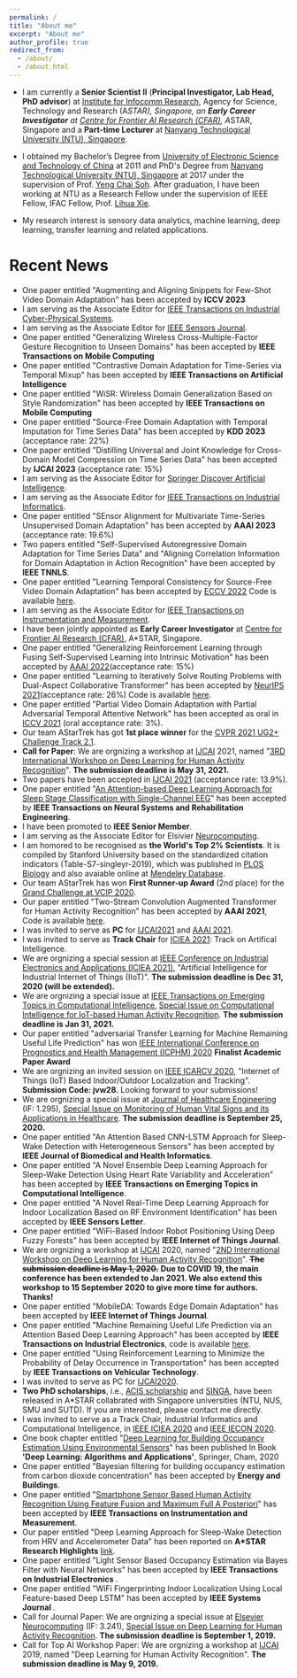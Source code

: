 ```yaml
---
permalink: /
title: "About me"
excerpt: "About me"
author_profile: true
redirect_from: 
  - /about/
  - /about.html
---
```


* I am currently a <b>Senior Scientist II</b> (<b>Principal Investigator, Lab Head, PhD advisor</b>) at [Institute for Infocomm Research](https://www.a-star.edu.sg/i2r), Agency for Science, Technology and Research (A*STAR), Singapore, an <b>Early Career Investigator</b> at [Centre for Frontier AI Research (CFAR)](https://www.a-star.edu.sg/cfar/home), A*STAR, Singapore and a <b>Part-time Lecturer</b> at [Nanyang Technological University (NTU), Singapore](https://www.ntu.edu.sg/Pages/home.aspx).

* I obtained my Bachelor’s Degree from [University of Electronic Science and Technology of China](https://www.uestc.edu.cn/) at 2011 and PhD's Degree from [Nanyang Technological University (NTU), Singapore](https://www.ntu.edu.sg/Pages/home.aspx) at 2017 under the supervision of Prof. [Yeng Chai Soh](http://research.ntu.edu.sg/expertise/academicprofile/pages/StaffProfile.aspx?ST_EMAILID=EYCSOH). After graduation, I have been working at NTU as a Research Fellow under the supervision of IEEE Fellow, IFAC Fellow, Prof. [Lihua Xie](http://research.ntu.edu.sg/expertise/academicprofile/pages/StaffProfile.aspx?ST_EMAILID=elhxie).

* My research interest is sensory data analytics, machine learning, deep learning, transfer learning and related applications.


# Recent News
* One paper entitled "Augmenting and Aligning Snippets for Few-Shot Video Domain Adaptation" has been accepted by **ICCV 2023**
* I am serving as the Associate Editor for [IEEE Transactions on Industrial Cyber-Physical Systems](https://www.ieee-ies.org/pubs/transactions-on-industrial-cyberphysical-systems).
* I am serving as the Associate Editor for [IEEE Sensors Journal](https://ieeexplore.ieee.org/xpl/RecentIssue.jsp?punumber=7361).
* One paper entitled "Generalizing Wireless Cross-Multiple-Factor Gesture Recognition to Unseen Domains" has been accepted by **IEEE Transactions on Mobile Computing** 
* One paper entitled "Contrastive Domain Adaptation for Time-Series via Temporal Mixup" has been accepted by **IEEE Transactions on Artificial Intelligence** 
* One paper entitled "WiSR: Wireless Domain Generalization Based on Style Randomization" has been accepted by **IEEE Transactions on Mobile Computing** 
* One paper entitled "Source-Free Domain Adaptation with Temporal Imputation for Time Series Data" has been accepted by **KDD 2023** (acceptance rate: 22%) 
* One paper entitled "Distilling Universal and Joint Knowledge for Cross-Domain Model Compression on Time Series Data" has been accepted by **IJCAI 2023** (acceptance rate: 15%) 
* I am serving as the Associate Editor for [Springer Discover Artificial Intelligence](https://www.springer.com/journal/44163).
* I am serving as the Associate Editor for [IEEE Transactions on Industrial Informatics](https://ieeexplore.ieee.org/xpl/RecentIssue.jsp?punumber=9424).
* One paper entitled "SEnsor Alignment for Multivariate Time-Series Unsupervised Domain Adaptation" has been accepted by **AAAI 2023** (acceptance rate: 19.6%) 
* Two papers entitled "Self-Supervised Autoregressive Domain Adaptation for Time Series Data" and "Aligning Correlation Information for Domain Adaptation in Action Recognition" have been accepted by **IEEE TNNLS**. 
* One paper entitled "Learning Temporal Consistency for Source-Free Video Domain Adaptation" has been accepted by [
ECCV 2022](https://eccv2022.ecva.net/) Code is available [here](https://github.com/xuyu0010/ATCoN).
* I am serving as the Associate Editor for [IEEE Transactions on Instrumentation and Measurement](https://ieeexplore.ieee.org/xpl/RecentIssue.jsp?punumber=19).
* I have been jointly appointed as <b>Early Career Investigator</b> at [Centre for Frontier AI Research (CFAR)](https://www.a-star.edu.sg/cfar/home), A*STAR, Singapore.
* One paper entitled "Generalizing Reinforcement Learning through Fusing Self-Supervised Learning into Intrinsic Motivation" has been accepted by [
AAAI 2022](https://aaai.org/Conferences/AAAI-22/)(acceptance rate: 15%) 
* One paper entitled "Learning to Iteratively Solve Routing Problems with Dual-Aspect Collaborative Transformer" has been accepted by [
NeurIPS 2021](https://nips.cc/)(acceptance rate: 26%) Code is available [here](https://github.com/yining043/VRP-DACT).
* One paper entitled "Partial Video Domain Adaptation with Partial Adversarial Temporal Attentive Network" has been accepted as oral in [ICCV 2021](http://iccv2021.thecvf.com/home) (oral acceptance rate: 3%).
* Our team AStarTrek has got <b>1st place winner</b> for the [CVPR 2021 UG2+ Challenge Track 2.1](http://cvpr2021.ug2challenge.org/leaderboard21_t2.html).
* <b>Call for Paper</b>: We are orgnizing a workshop at [IJCAI](https://ijcai-21.org/) 2021, named "[3RD International Workshop on Deep Learning for Human Activity Recognition](https://keyplay.github.io/ijcai2021_workshop/)". <b>The submission deadline is May 31, 2021.</b>
* Two papers have been accepted in [IJCAI 2021](https://ijcai-21.org/) (acceptance rate: 13.9%).
* One paper entitled "[An Attention-based Deep Learning Approach for Sleep Stage Classification with Single-Channel EEG](https://ieeexplore.ieee.org/abstract/document/9417097/)" has been accepted by <b>IEEE Transactions on Neural Systems and Rehabilitation Engineering</b>. 
* I have been promoted to <b>IEEE Senior Member</b>.
* I am serving as the Associate Editor for Elsivier [Neurocomputing](https://www.journals.elsevier.com/neurocomputing).
* I am homored to be recognised as <b>the World's Top 2% Scientists</b>. It is compiled by Stanford University based on the standardized citation indicators (Table-S7-singleyr-2019), which was published in [PLOS Biology](https://journals.plos.org/plosbiology/article?id=10.1371/journal.pbio.3000918) and also avaiable online at [Mendeley Database](https://data.mendeley.com/datasets/btchxktzyw/2).
* Our team AStarTrek has won <b>First Runner-up Award</b> (2nd place) for the [Grand Challenge at VCIP 2020](http://www.vcip2020.org/grand_challenge.htm).
* Our paper entitled "Two-Stream Convolution Augmented Transformer for Human Activity Recognition" has been accepted by <b>AAAI 2021</b>, Code is available [here](https://github.com/windofshadow/THAT).
* I was invited to serve as <b>PC</b> for [IJCAI2021](https://ijcai-21.org/) and [AAAI 2021](https://aaai.org/Conferences/AAAI-21/).
* I was invited to serve as <b>Track Chair</b> for [ICIEA 2021](http://www.ieeeiciea.org/2021/): Track on Artifical Intelligence.
* We are orgnizing a special session at [IEEE Conference on Industrial Electronics and Applications (ICIEA 2021)](http://www.ieeeiciea.org/2021/), "Artificial Intelligence for Industrial Internet of Things (IIoT)". <b> The submission deadline is Dec 31, 2020 (will be extended).</b>
* We are orgnizing a special issue at [IEEE Transactions on Emerging Topics in Computational Intelligence](https://cis.ieee.org/publications/t-emerging-topics-in-ci), [Special Issue on Computational Intelligence for IoT-based Human Activity Recognition](https://cis.ieee.org/publications/t-emerging-topics-in-ci/tetci-special-issues). <b> The submission deadline is Jan 31, 2021.</b>
* Our paper entitled "adversarial Transfer Learning for Machine Remaining Useful Life Prediction" has won [IEEE International Conference on Prognostics and Health Management (ICPHM) 2020](http://www.phmconf.org/) <b>Finalist Academic Paper Award</b>
* We are orgnizing an invited session on [IEEE ICARCV 2020](https://www.icarcv.sg/), "Internet of Things (IoT) Based Indoor/Outdoor Localization and Tracking". <b> Submission Code: jvw28.</b> Looking forward to your submissions!
* We are orgnizing a special issue at [Journal of Healthcare Engineering](https://www.hindawi.com/journals/jhe/) (IF: 1.295), [Special Issue on Monitoring of Human Vital Signs and its Applications in Healthcare](https://www.hindawi.com/journals/jhe/si/470853/). <b> The submission deadline is September 25, 2020.</b>
* One paper entitled "An Attention Based CNN-LSTM Approach for Sleep-Wake Detection with Heterogeneous Sensors" has been accepted by <b>IEEE Journal of Biomedical and Health Informatics</b>.
* One paper entitled "A Novel Ensemble Deep Learning Approach for Sleep-Wake Detection Using Heart Rate Variability and Acceleration" has been accepted by <b>IEEE Transactions on Emerging Topics in Computational Intelligence</b>.
* One paper entitled "A Novel Real-Time Deep Learning Approach for Indoor Localization Based on RF Environment Identification" has been accepted by <b>IEEE Sensors Letter</b>.
* One paper entitled "WiFi-Based Indoor Robot Positioning Using Deep Fuzzy Forests" has been accepted by <b>IEEE Internet of Things Journal</b>.
* We are orgnizing a workshop at [IJCAI](https://ijcai20.org/) 2020, named "[2ND International Workshop on Deep Learning for Human Activity Recognition](https://keyplay.github.io/ijcai2020workshop/)". ~~<b>The submission deadline is May 1, 2020.</b>~~ <b>Due to COVID 19, the main conference has been extended to Jan 2021. We also extend this workshop to 15 September 2020 to give more time for authors. Thanks!</b>
* One paper entitled "MobileDA: Towards Edge Domain Adaptation" has been accepted by <b>IEEE Internet of Things Journal</b>.
* One paper entitled "Machine Remaining Useful Life Prediction via an Attention Based Deep Learning Approach" has been accepted by <b>IEEE Transactions on Industrial Electronics</b>, code is available [here](https://github.com/ZhenghuaNTU/RUL-prediction-using-attention-based-deep-learning-approach).
* One paper entitled "Using Reinforcement Learning to Minimize the Probability of Delay Occurrence in Transportation" has been accepted by <b>IEEE Transactions on Vehicular Technology</b>.
* I was invited to serve as PC for [IJCAI2020](https://ijcai20.org/).
* <b>Two PhD scholarships</b>, i.e., [ACIS scholarship](https://www.a-star.edu.sg/Scholarships/For-Graduate-Studies/A-STAR-CIS-Scholarship) and [SINGA](https://www.a-star.edu.sg/Scholarships/For-Graduate-Studies/Singapore-International-Graduate-Award-SINGA), have been released in A*STAR collabrated with Singapore universities (NTU, NUS, SMU and SUTD). If you are interested, please contact me directly. 
* I was invited to serve as a Track Chair, Industrial Informatics and Computational Intelligence, in [IEEE ICIEA 2020](http://www.ieeeiciea.org/2020/) and [IEEE IECON 2020](https://www.iecon2020.org/). 
* One book chapter entitled "[Deep Learning for Building Occupancy Estimation Using Environmental Sensors](https://link.springer.com/chapter/10.1007/978-3-030-31760-7_11)" has been published In Book <b>'Deep Learning: Algorithms and Applications'</b>, Springer, Cham, 2020
* One paper entitled "Bayesian filtering for building occupancy estimation from carbon dioxide concentration" has been accepted by <b>Energy and Buildings</b>.
* One paper entitled "[Smartphone Sensor Based Human Activity Recognition Using Feature Fusion and Maximum Full A Posteriori](https://ieeexplore.ieee.org/document/8856227)" has been accepted by <b>IEEE Transactions on Instrumentation and Measurement</b>.
* Our paper entitled "Deep Learning Approach for Sleep-Wake Detection from HRV and Accelerometer Data" has been reported on <b>A*STAR Research Highlights</b> [link](https://research.a-star.edu.sg/articles/highlights/going-deep-into-the-science-of-sleep/).
* One paper entitled "Light Sensor Based Occupancy Estimation via Bayes Filter with Neural Networks" has been accepted by <b>IEEE Transactions on Industrial Electronics </b>.
* One paper entitled "WiFi Fingerprinting Indoor Localization Using Local Feature-based Deep LSTM" has been accepted by <b>IEEE Systems Journal </b>.
* Call for Journal Paper: We are orgnizing a special issue at [Elsevier Neurocomputing](https://www.journals.elsevier.com/neurocomputing) (IF: 3.241), [Special Issue on Deep Learning for Human Activity Recognition](https://www.journals.elsevier.com/neurocomputing/call-for-papers/special-issue-on-deep-learning-for-human-activity-recognitio). <b> The submission deadline is September 1, 2019.</b>
* Call for Top AI Workshop Paper: We are orgnizing a workshop at [IJCAI](https://ijcai19.org/) 2019, named "Deep Learning for Human Activity Recognition". <b>The submission deadline is May 9, 2019.</b>
